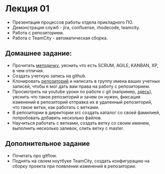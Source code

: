# Лекция 01
- Презентация процессов работы отдела прикладного ПО.
- Демонстрация служб - jira, confluense, rhodecode, teamcity.
- Работа с репозиторием.
- Работа с TeamCity - автоматическая сборка.

## Домашнее задание:
- Прочитать [методичку](https://www.dropbox.com/s/hqfi13qr0ufvq4t/scrum_xp-from-the-trenches-rus-final.pdf?dl=0), уяснить что есть SCRUM, AGILE, KANBAN, XP, в чем отличия.
- Создать учетную запись на github.
- Клонировать [репозиторий](https://github.com/sms-a/Internship2019) и написать в группу имена ваших учетных записей, чтобы я мог дать вам права на работу с репозиторием.
- Просмотреть на youtube уроки по работе с git (например, [здесь](https://www.youtube.com/watch?v=en6gms6e54Q&list=PLIU76b8Cjem5B3sufBJ_KFTpKkMEvaTQR)), уяснить что такое репозиторий и зачем он нужен, фиксация изменений в репозиторий отправка их в удаленный репозиторий, что такое ветки, как работать с ветками.
- В репозитории в директории src создать каталог со своей фамилией, попробовать добавить несколько файлов.
- Научиться работать с ветками, создать ветку со своим именем, выполнить несколько заливок, слить ветку с master.

## Дополнительное задание
- Почитать про gitflow.
- Поднять на своем ноутбуке TeamCity, создать конфигурацию на сборку проекта при появлении изменений в репозитории.
